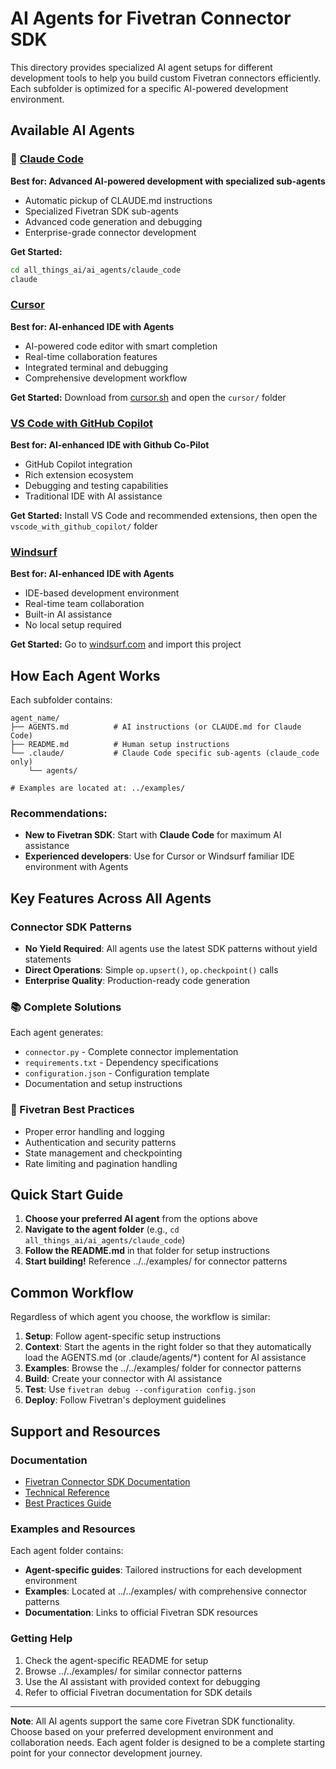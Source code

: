 # AI Agents for Fivetran Connector SDK

This directory provides specialized AI agent setups for different development tools to help you build custom Fivetran connectors efficiently. Each subfolder is optimized for a specific AI-powered development environment.

## Available AI Agents

### 🤖 [Claude Code](./claude_code/)
**Best for: Advanced AI-powered development with specialized sub-agents**
- Automatic pickup of CLAUDE.md instructions
- Specialized Fivetran SDK sub-agents
- Advanced code generation and debugging
- Enterprise-grade connector development

**Get Started:**
```bash
cd all_things_ai/ai_agents/claude_code
claude
```

### [Cursor](./cursor/)
**Best for: AI-enhanced IDE with Agents**
- AI-powered code editor with smart completion
- Real-time collaboration features
- Integrated terminal and debugging
- Comprehensive development workflow

**Get Started:** Download from [cursor.sh](https://cursor.sh) and open the `cursor/` folder

### [VS Code with GitHub Copilot](./vscode_with_github_copilot/)
**Best for: AI-enhanced IDE with Github Co-Pilot**
- GitHub Copilot integration
- Rich extension ecosystem
- Debugging and testing capabilities
- Traditional IDE with AI assistance

**Get Started:** Install VS Code and recommended extensions, then open the `vscode_with_github_copilot/` folder

### [Windsurf](./windsurf/)
**Best for: AI-enhanced IDE with Agents**
- IDE-based development environment
- Real-time team collaboration
- Built-in AI assistance
- No local setup required

**Get Started:** Go to [windsurf.com](https://windsurf.com) and import this project

## How Each Agent Works

Each subfolder contains:

```
agent_name/
├── AGENTS.md          # AI instructions (or CLAUDE.md for Claude Code)
├── README.md          # Human setup instructions
└── .claude/           # Claude Code specific sub-agents (claude_code only)
    └── agents/

# Examples are located at: ../examples/
```

### Recommendations:
- **New to Fivetran SDK**: Start with **Claude Code** for maximum AI assistance
- **Experienced developers**: Use for Cursor or Windsurf familiar IDE environment with Agents

## Key Features Across All Agents

### Connector SDK Patterns
- **No Yield Required**: All agents use the latest SDK patterns without yield statements
- **Direct Operations**: Simple `op.upsert()`, `op.checkpoint()` calls
- **Enterprise Quality**: Production-ready code generation

### 📚 Complete Solutions
Each agent generates:
- `connector.py` - Complete connector implementation
- `requirements.txt` - Dependency specifications
- `configuration.json` - Configuration template
- Documentation and setup instructions

### 🎯 Fivetran Best Practices
- Proper error handling and logging
- Authentication and security patterns
- State management and checkpointing
- Rate limiting and pagination handling

## Quick Start Guide

1. **Choose your preferred AI agent** from the options above
2. **Navigate to the agent folder** (e.g., `cd all_things_ai/ai_agents/claude_code`)
3. **Follow the README.md** in that folder for setup instructions
4. **Start building!** Reference ../../examples/ for connector patterns

## Common Workflow

Regardless of which agent you choose, the workflow is similar:

1. **Setup**: Follow agent-specific setup instructions
2. **Context**: Start the agents in the right folder so that they automatically load the AGENTS.md (or .claude/agents/*) content for AI assistance
3. **Examples**: Browse the ../../examples/ folder for connector patterns
4. **Build**: Create your connector with AI assistance
5. **Test**: Use `fivetran debug --configuration config.json`
6. **Deploy**: Follow Fivetran's deployment guidelines

## Support and Resources

### Documentation
- [Fivetran Connector SDK Documentation](https://fivetran.com/docs/connector-sdk)
- [Technical Reference](https://fivetran.com/docs/connector-sdk/technical-reference)
- [Best Practices Guide](https://fivetran.com/docs/connector-sdk/best-practices)

### Examples and Resources
Each agent folder contains:
- **Agent-specific guides**: Tailored instructions for each development environment
- **Examples**: Located at ../../examples/ with comprehensive connector patterns
- **Documentation**: Links to official Fivetran SDK resources

### Getting Help
1. Check the agent-specific README for setup
2. Browse ../../examples/ for similar connector patterns
3. Use the AI assistant with provided context for debugging
4. Refer to official Fivetran documentation for SDK details

---

**Note**: All AI agents support the same core Fivetran SDK functionality. Choose based on your preferred development environment and collaboration needs. Each agent folder is designed to be a complete starting point for your connector development journey.
